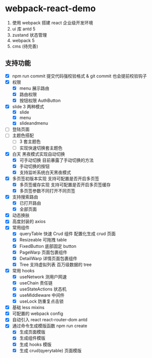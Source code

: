 # webpack-react-demo

1. 使用 webpack 搭建 react 企业级开发环境
2. ui 库 antd 5
3. zustand 状态管理
4. webpack 5
5. cms (待完善)

## <a id="支持功能">支持功能</a>

- [x] npm run commit 提交代码强校验格式 & git commit 也会提前校验钩子
- [x] 权限
  - [x] menu 展示路由
  - [x] 路由权限
  - [x] 按钮权限 AuthButton
- [x] slide 3 两种模式
  - [x] slide
  - [x] menu
  - [x] slideandmenu
- [ ] 登陆页面
- [ ] 主题色搭配
  - [ ] 3 套主题色
  - [ ] 实现快速切换套主题色
- [x] 白天 黑夜模式实现自动切换
  - [x] 可手动切换 目前暴露了手动切换的方法
  - [x] 手动切换的按钮
  - [x] 支持监听系统白天黑夜模式
- [x] 多页签初版本实现 支持可配置是否开启多页签
  - [x] 多页签缓存实现 支持可配置是否开启多页签缓存
  - [x] 多页签参数不同打开不同页签
- [x] 支持搜索路由
  - [x] 已打开路由
  - [x] 全部页面
- [x] 动态换肤
- [x] 高度封装的 axios
- [x] 常用组件
  - [x] queryTable 快速 Crud 组件 配置化生成 crud 页面
  - [x] Resizeable 可拖拽 table
  - [x] FixedButton 底部固定 button
  - [x] PageWarp 页面包裹组件
  - [x] DetailWarp 详情页面包裹组件
  - [x] Tree 支持虚拟列表 百万级数据的 tree
- [x] 常用 hooks
  - [x] useNetwork 测用户网速
  - [x] useChain 责任链
  - [x] useStateActions 状态机
  - [x] useMiddleware 中间件
  - [x] useLock 防重复点击锁
- [x] 基础 less mixins
- [x] 可配置的 webpack config
- [x] 自动引入 react react-router-dom antd
- [x] 通过命令生成模版函数 npm run create
  - [x] 生成页面模版
  - [x] 生成组件模版
  - [x] 生成 hooks 模版
  - [x] 生成 crud(qyerytable) 页面模版
